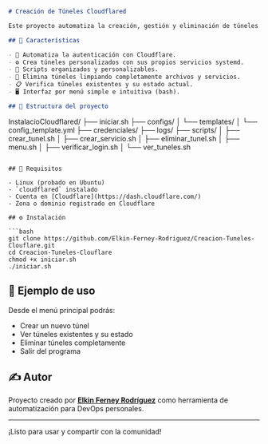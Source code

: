 
```markdown
# Creación de Túneles Cloudflared

Este proyecto automatiza la creación, gestión y eliminación de túneles seguros usando **Cloudflared** en sistemas Linux. Ofrece un menú interactivo en Bash que guía paso a paso la configuración de túneles, ideal para acceder a servicios locales como Portainer, Nextcloud, etc. desde Internet de forma segura y sin exponer puertos directamente.

## 🚀 Características

- 🔐 Automatiza la autenticación con Cloudflare.
- ⚙️ Crea túneles personalizados con sus propios servicios systemd.
- 📜 Scripts organizados y personalizables.
- 🧹 Elimina túneles limpiando completamente archivos y servicios.
- 📋 Verifica túneles existentes y su estado actual.
- 🖥️ Interfaz por menú simple e intuitiva (bash).

## 📁 Estructura del proyecto

```
InstalacioCloudflared/
├── iniciar.sh
├── configs/
│   └── templates/
│       └── config_template.yml
├── credenciales/
├── logs/
├── scripts/
│   ├── crear_tunel.sh
│   ├── crear_servicio.sh
│   ├── eliminar_tunel.sh
│   ├── menu.sh
│   ├── verificar_login.sh
│   └── ver_tuneles.sh
```

## 🧰 Requisitos

- Linux (probado en Ubuntu)
- `cloudflared` instalado
- Cuenta en [Cloudflare](https://dash.cloudflare.com/)
- Zona o dominio registrado en Cloudflare

## ⚙️ Instalación

```bash
git clone https://github.com/Elkin-Ferney-Rodriguez/Creacion-Tuneles-Clouflare.git
cd Creacion-Tuneles-Clouflare
chmod +x iniciar.sh
./iniciar.sh
```

## 🧪 Ejemplo de uso

Desde el menú principal podrás:

- Crear un nuevo túnel
- Ver túneles existentes y su estado
- Eliminar túneles completamente
- Salir del programa

## ✍️ Autor

Proyecto creado por **[Elkin Ferney Rodríguez](https://github.com/Elkin-Ferney-Rodriguez)** como herramienta de automatización para DevOps personales.

---

¡Listo para usar y compartir con la comunidad!

```
